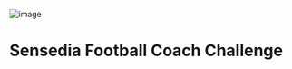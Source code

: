 ![image](https://github.com/user-attachments/assets/0593bc0b-b4f9-48a8-9703-3ef818c1c3ed)

# Sensedia Football Coach Challenge

